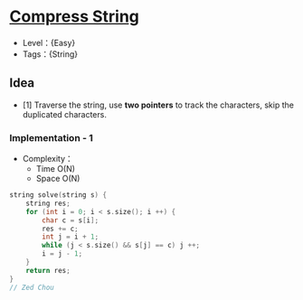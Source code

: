 # [Compress String](https://binarysearch.com/problems/Compress-String)

- Level：{Easy}
- Tags：{String}

## Idea

- [1] Traverse the string, use **two pointers** to track the characters, skip the duplicated characters.

### Implementation - 1

- Complexity：
  - Time O(N)
  - Space O(N)

``` c++
string solve(string s) {
    string res;
    for (int i = 0; i < s.size(); i ++) {
        char c = s[i];
        res += c;
        int j = i + 1;
        while (j < s.size() && s[j] == c) j ++;
        i = j - 1;
    }
    return res;
}
// Zed Chou
```
